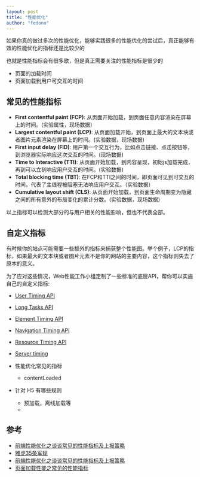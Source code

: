 ```yaml
---
layout: post 
title: "性能优化" 
author: "fedono"
---
```


如果你真的做过多次的性能优化，能够实践很多的性能优化的尝试后，真正能够有效的性能优化的指标还是比较少的

也就是性能指标会有很多歌，但是真正需要关注的性能指标是很少的

- 页面的加载时间 
- 页面加载到用户可交互的时间



## 常见的性能指标

- **First contentful paint (FCP)**: 从页面开始加载，到页面任意内容渲染在屏幕上的时间。(实验属性，现场数据)
- **Largest contentful paint (LCP)**: 从页面加载开始，到页面上最大的文本块或者图片元素渲染在屏幕上的时间。(实验数据，现场数据)
- **First input delay (FID)**: 用户第一个交互行为，比如点击链接、点击按钮等，到浏览器实际响应这次交互的时间。(现场数据)
- **Time to Interactive (TTI)**: 从页面开始加载，到内容呈现，初始js加载完成，再到可以立刻响应用户交互的时间。(实验数据)
- **Total blocking time (TBT)**: 在FCP和TTI之间的时间，即页面可见到可交互的时间，代表了主线程被阻塞无法响应用户交互。（实验数据）
- **Cumulative layout shift (CLS)**: 从页面开始加载，到页面生命周期变为隐藏之间的所有意外的布局变化的累计分数。(实验数据，现场数据)

以上指标可以检测大部分的与用户相关的性能影响，但也不代表全部。

## 自定义指标

有时候你的站点可能需要一些额外的指标来捕获整个性能图。举个例子，LCP的指标，如果最大的文本块或者图片元素不是你的网站的主要内容，这个指标则失去了原本的意义。

为了应对这些情况，Web性能工作小组定制了一些标准的底层API，帮你可以实施自己的自定义指标:

- [User Timing API](https://link.juejin.cn?target=https%3A%2F%2Fw3c.github.io%2Fuser-timing%2F)
- [Long Tasks API](https://link.juejin.cn?target=https%3A%2F%2Fw3c.github.io%2Flongtasks%2F)
- [Element Timing API](https://link.juejin.cn?target=https%3A%2F%2Fwicg.github.io%2Felement-timing%2F)
- [Navigation Timing API](https://link.juejin.cn?target=https%3A%2F%2Fw3c.github.io%2Fnavigation-timing%2F)
- [Resource Timing API](https://link.juejin.cn?target=https%3A%2F%2Fw3c.github.io%2Fresource-timing%2F)
- [Server timing](https://link.juejin.cn?target=https%3A%2F%2Fw3c.github.io%2Fserver-timing%2F)





- 性能优化常见的指标
  - contentLoaded 

- 针对 H5 有哪些规则
  - 预加载，离线加载等
  - 



## 参考

- [前端性能优化之谈谈常见的性能指标及上报策略](https://cloud.tencent.com/developer/article/1623136)
- [雅虎35条军规](https://juejin.im/post/5b73ef38f265da281e048e51#heading-9) 
- [前端性能优化之谈谈常见的性能指标及上报策略](https://mp.weixin.qq.com/s/wDKKj5R8SYm-_75Zn1y30A) 
- [页面加载性能之常见的性能指标](https://juejin.cn/post/6856397971467010061)

